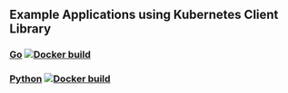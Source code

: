 ## Example Applications using Kubernetes Client Library

### [Go](go) [![Docker build](https://img.shields.io/docker/automated/onuryilmaz/k8s-client-example.svg)](https://hub.docker.com/r/onuryilmaz/k8s-client-example/tags/)


### [Python](python) [![Docker build](https://img.shields.io/docker/automated/onuryilmaz/k8s-client-example.svg)](https://hub.docker.com/r/onuryilmaz/k8s-client-example/tags/)
